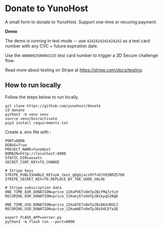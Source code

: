 # Donate to YunoHost

A small form to donate to YunoHost. Support one-time or recuring payment.

**Demo**

The demo is running in test mode -- use `4242424242424242` as a test card number with any CVC + future expiration date.

Use the `4000002500003155` test card number to trigger a 3D Secure challenge flow.

Read more about testing on Stripe at https://stripe.com/docs/testing.

## How to run locally

Follow the steps below to run locally.

```
git clone https://github.com/yunohost/donate
cd donate
python3 -m venv venv
source venv/bin/activate
pip3 install requirements.txt
```

Create a .env file with :
```
PORT=8000
DEBUG=True
PROJECT_NAME=YunoHost
DOMAIN=http://localhost:8000
STATIC_DIR=assets
SECRET_CSRF_KEY=TO_CHANGE

# Stripe keys
STRIPE_PUBLISHABLE_KEY=pk_test_gOgGjacs9YfvDJY03BRZ576O
STRIPE_SECRET_KEY=TO_REPLACE_BY_THE_GOOD_VALUE

# Stripe subscription data
ONE_TIME_EUR_DONATION=price_1IKuPVE7vOmTpJBiYMq7ztLH
RECURING_EUR_DONATION=price_1IKumjE7vOmTpJBikyqS2NqD

ONE_TIME_USD_DONATION=price_1IKuQfE7vOmTpJBi0A3nRGCJ
RECURING_USD_DONATION=price_1IKumAE7vOmTpJBiO4CEfa3Q
```

```
export FLASK_APP=server.py
python3 -m flask run --port=8000
```
